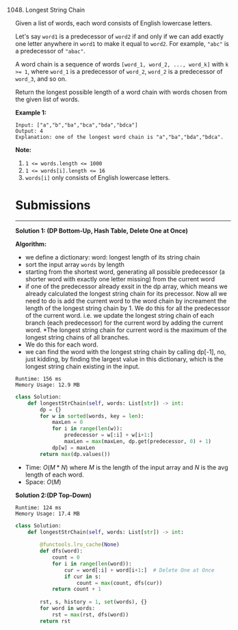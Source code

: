 1048. Longest String Chain

Given a list of words, each word consists of English lowercase letters.

Let's say `word1` is a predecessor of `word2` if and only if we can add exactly one letter anywhere in `word1` to make it equal to `word2`.  For example, `"abc"` is a predecessor of `"abac"`.

A word chain is a sequence of words `[word_1, word_2, ..., word_k]` with `k >= 1`, where `word_1` is a predecessor of `word_2`, `word_2` is a predecessor of `word_3`, and so on.

Return the longest possible length of a word chain with words chosen from the given list of words.

 

**Example 1:**

```
Input: ["a","b","ba","bca","bda","bdca"]
Output: 4
Explanation: one of the longest word chain is "a","ba","bda","bdca".
```

**Note:**

1. `1 <= words.length <= 1000`
1. `1 <= words[i].length <= 16`
1. `words[i]` only consists of English lowercase letters.

# Submissions
---
**Solution 1: (DP Bottom-Up, Hash Table, Delete One at Once)**

**Algorithm:**

* we define a dictionary: word: longest length of its string chain
* sort the input array `words` by length
* starting from the shortest word, generating all possible predecessor (a shorter word with exactly one letter missing) from the current word
* if one of the predecessor already exsit in the dp array, which means we already calculated the longest string chain for its precessor. Now all we need to do is add the current word to the word chain by increament the length of the longest string chain by 1. We do this for all the predecessor of the current word. i.e. we update the longest string chain of each branch (each predecessor) for the current word by adding the current word. *The longest string chain for current word is the maximum of the longest string chains of all branches.
* We do this for each word.
* we can find the word with the longest string chain by calling dp[-1], no, just kidding, by finding the largest value in this dictionary, which is the longest string chain existing in the input.

```
Runtime: 156 ms
Memory Usage: 12.9 MB
```
```python
class Solution:
    def longestStrChain(self, words: List[str]) -> int:
        dp = {}
        for w in sorted(words, key = len):
            maxLen = 0
            for i in range(len(w)):
                predecessor = w[:i] + w[i+1:]
                maxLen = max(maxLen, dp.get(predecessor, 0) + 1)
            dp[w] = maxLen
        return max(dp.values())
```

* Time: $O(M * N)$ where $M$ is the length of the input array and $N$ is the avg length of each word.
* Space: $O(M)$

**Solution 2:(DP Top-Down)**
```
Runtime: 124 ms
Memory Usage: 17.4 MB
```
```python
class Solution:
    def longestStrChain(self, words: List[str]) -> int:
        
        @functools.lru_cache(None)
        def dfs(word):
            count = 0
            for i in range(len(word)):
                cur = word[:i] + word[i+1:]  # Delete One at Once
                if cur in s: 
                    count = max(count, dfs(cur))
            return count + 1
        
        rst, s, history = 1, set(words), {}
        for word in words:
            rst = max(rst, dfs(word))
        return rst
```